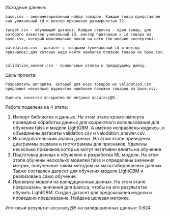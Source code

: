 Исходные данные:

    base.csv - анонимизированный набор товаров. Каждый товар представлен как уникальный id и вектор признаков размерностью 72.

    target.csv - обучающий датасет. Каждая строчка - один товар, для которого известен уникальный id, вектор признаков и id товара из base.csv, который максимально похож на него (по мнению экспертов).

    validation.csv - датасет с товарами (уникальный id и вектор признаков),для которых надо найти наиболее близкие товары из base.csv.


    validation_answer.csv - правильные ответы к предыдущему файлу.

Цель проекта:

    Разработать алгоритм, который для всех товаров из validation.csv предложит несколько вариантов наиболее похожих товаров из base.csv.

    Оценить качество алгоритма по метрике accuracy@5.
Работа поделена на 4 этапа:

1. Импорт библиотек и данных. На этом этапе кроме импорта проведена обработка данных для корректного использования для обучения faiss и модели LightGBM.
   А именно исправлены индексы, и объединены датасеты validation.csv и valodation_answer.csv.
2. Исследовательский анализ данных. На этом этапе приведены диаграммы размаха и гистограммы для признаков. Удалены несколько признаков которые могут негативно влиять на обучение.
3. Подготовка данных к обучению и разработка ML модели. На этом этапе обучены несколько моделей faiss и определены значения метрик, полученные таким методом на масштабированных данных. Также составлен датасет для обучения модели LightGBM и реализовано само обучение.
4. Проверка модели на валидационных данных. На этом этапе предсказаны значения для фаисса, чтобы на его результатах обучить LightGBM. Создан датасет для предсказания модели и проведено предсказание. Найдена целевая метрика.

Итоговый результат accuracy@5 на валидационных данных: 0.624
